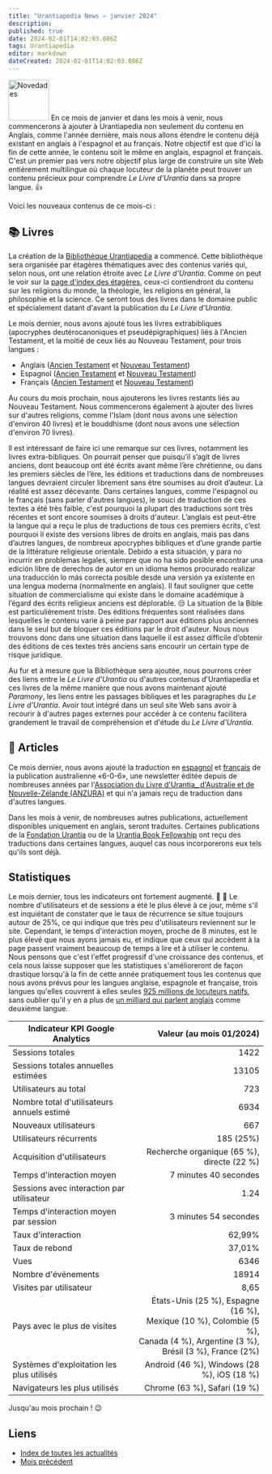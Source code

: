 ```yaml
---
title: "Urantiapedia News — janvier 2024"
description: 
published: true
date: 2024-02-01T14:02:03.086Z
tags: Urantiapedia
editor: markdown
dateCreated: 2024-02-01T14:02:03.086Z
---
```


<img src="/_assets/svg/icon-news.svg" alt="Novedades" style="width: 80px;"> En ce mois de janvier et dans les mois à venir, nous commencerons à ajouter à Urantiapedia non seulement du contenu en Anglais, comme l'année dernière, mais nous allons étendre le contenu déjà existant en anglais à l'espagnol et au français. Notre objectif est que d'ici la fin de cette année, le contenu soit le même en anglais, espagnol et français. C'est un premier pas vers notre objectif plus large de construire un site Web entièrement multilingue où chaque locuteur de la planète peut trouver un contenu précieux pour comprendre _Le Livre d'Urantia_ dans sa propre langue. :+1:

Voici les nouveaux contenus de ce mois-ci :

## :books: Livres

La création de la [Bibliothèque Urantiapedia](/fr/book) a commencé. Cette bibliothèque sera organisée par étagères thématiques avec des contenus variés qui, selon nous, ont une relation étroite avec _Le Livre d'Urantia_. Comme on peut le voir sur la [page d'index des étagères](/fr/index/books), ceux-ci contiendront du contenu sur les religions du monde, la théologie, les religions en général, la philosophie et la science. Ce seront tous des livres dans le domaine public et spécialement datant d'avant la publication du _Le Livre d'Urantia_.

Le mois dernier, nous avons ajouté tous les livres extrabibliques (apocryphes deutérocanoniques et pseudépigraphiques) liés à l'Ancien Testament, et la moitié de ceux liés au Nouveau Testament, pour trois langues :

- Anglais ([Ancien Testament](/en/index/books_judeo_christianism_ot) et [Nouveau Testament](/en/index/books_judeo_christianism_nt))
- Espagnol ([Ancien Testament](/es/index/books_judeo_christianism_ot) et [Nouveau Testament](/es/index/books_judeo_christianism_nt))
- Français ([Ancien Testament](/fr/index/books_judeo_christianism_ot) et [Nouveau Testament](/fr/index/books_judeo_christianism_nt))

Au cours du mois prochain, nous ajouterons les livres restants liés au Nouveau Testament. Nous commencerons également à ajouter des livres sur d'autres religions, comme l'Islam (dont nous avons une sélection d'environ 40 livres) et le bouddhisme (dont nous avons une sélection d'environ 70 livres).

Il est intéressant de faire ici une remarque sur ces livres, notamment les livres extra-bibliques. On pourrait penser que puisqu’il s’agit de livres anciens, dont beaucoup ont été écrits avant même l’ère chrétienne, ou dans les premiers siècles de l’ère, les éditions et traductions dans de nombreuses langues devraient circuler librement sans être soumises au droit d’auteur. La réalité est assez décevante. Dans certaines langues, comme l'espagnol ou le français (sans parler d'autres langues), le souci de traduction de ces textes a été très faible, c'est pourquoi la plupart des traductions sont très récentes et sont encore soumises à droits d'auteur. L’anglais est peut-être la langue qui a reçu le plus de traductions de tous ces premiers écrits, c’est pourquoi il existe des versions libres de droits en anglais, mais pas dans d’autres langues, de nombreux apocryphes bibliques et d’une grande partie de la littérature religieuse orientale. Debido a esta situación, y para no incurrir en problemas legales, siempre que no ha sido posible encontrar una edición libre de derechos de autor en un idioma hemos procurado realizar una traducción lo más correcta posible desde una versión ya existente en una lengua moderna (normalmente en anglais). Il faut souligner que cette situation de commercialisme qui existe dans le domaine académique à l’égard des écrits religieux anciens est déplorable. :unamused: La situation de la Bible est particulièrement triste. Des éditions fréquentes sont réalisées dans lesquelles le contenu varie à peine par rapport aux éditions plus anciennes dans le seul but de bloquer ces éditions par le droit d'auteur. Nous nous trouvons donc dans une situation dans laquelle il est assez difficile d’obtenir des éditions de ces textes très anciens sans encourir un certain type de risque juridique.

Au fur et à mesure que la Bibliothèque sera ajoutée, nous pourrons créer des liens entre le _Le Livre d'Urantia_ ou d'autres contenus d'Urantiapedia et ces livres de la même manière que nous avons maintenant ajouté _Paramony_, les liens entre les passages bibliques et les paragraphes du _Le Livre d'Urantia_. Avoir tout intégré dans un seul site Web sans avoir à recourir à d'autres pages externes pour accéder à ce contenu facilitera grandement le travail de compréhension et d'étude du _Le Livre d'Urantia_.

## :page_with_curl: Articles

Ce mois dernier, nous avons ajouté la traduction en [espagnol](/es/index/articles_606) et [français](/fr/index/articles_606) de la publication australienne «6-0-6», une newsletter éditée depuis de nombreuses années par l'[Association du Livre d'Urantia_ d'Australie et de Nouvelle-Zélande (ANZURA)](https://anzura.urantia-association.org/) et qui n'a jamais reçu de traduction dans d'autres langues.

Dans les mois à venir, de nombreuses autres publications, actuellement disponibles uniquement en anglais, seront traduites. Certaines publications de la [Fondation Urantia](https://www.urantia.org/) ou de la [Urantia Book Fellowship](https://urantiabook.org/) ont reçu des traductions dans certaines langues, auquel cas nous incorporerons eux tels qu'ils sont déjà.

## Statistiques

Le mois dernier, tous les indicateurs ont fortement augmenté. :clap: :clap: Le nombre d'utilisateurs et de sessions a été le plus élevé à ce jour, même s'il est inquiétant de constater que le taux de récurrence se situe toujours autour de 25%, ce qui indique que très peu d'utilisateurs reviennent sur le site. Cependant, le temps d'interaction moyen, proche de 8 minutes, est le plus élevé que nous ayons jamais eu, et indique que ceux qui accèdent à la page passent vraiment beaucoup de temps à lire et à utiliser le contenu. Nous pensons que c'est l'effet progressif d'une croissance des contenus, et cela nous laisse supposer que les statistiques s'amélioreront de façon drastique lorsqu'à la fin de cette année pratiquement tous les contenus que nous avons prévus pour les langues anglaise, espagnole et française, trois langues qu'elles couvrent à elles seules [925 millions de locuteurs natifs](https://fr.wikipedia.org/wiki/Liste_des_langues_par_nombre_de_locuteurs_natifs), sans oublier qu'il y en a plus de [un milliard qui parlent anglais](https://fr.wikipedia.org/wiki/Liste_de_langues_par_nombre_total_de_locuteurs) comme deuxième langue.

Indicateur KPI Google Analytics | Valeur (au mois 01/2024)
--- | ---:
Sessions totales | 1422
Sessions totales annuelles estimées | 13105
Utilisateurs au total | 723
Nombre total d'utilisateurs annuels estimé | 6934
Nouveaux utilisateurs | 667
Utilisateurs récurrents | 185 (25%)
Acquisition d'utilisateurs | Recherche organique (65 %), directe (22 %)
Temps d'interaction moyen | 7 minutes 40 secondes
Sessions avec interaction par utilisateur | 1.24
Temps d'interaction moyen par session | 3 minutes 54 secondes
Taux d'interaction | 62,99%
Taux de rebond | 37,01%
Vues | 6346
Nombre d'événements | 18914
Visites par utilisateur | 8,65
Pays avec le plus de visites | États-Unis (25 %), Espagne (16 %), <br>Mexique (10 %), Colombie (5 %), <br>Canada (4 %), Argentine (3 %), <br>Brésil (3 %), France (2%)
Systèmes d'exploitation les plus utilisés | Android (46 %), Windows (28 %), iOS (18 %)
Navigateurs les plus utilisés | Chrome (63 %), Safari (19 %)

Jusqu'au mois prochain ! :wink:

## Liens

- [Index de toutes les actualités](/fr/news)
- [Mois précédent](/fr/news/2023/12)